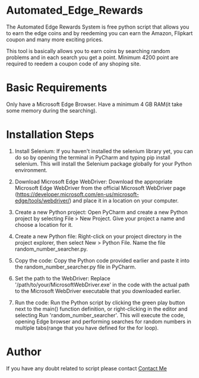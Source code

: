 # Automated_Edge_Rewards

The Automated Edge Rewards System is free python script that allows you to earn the edge coins and by reedeming you can earn the Amazon, Flipkart coupon and many more exciting prices.

This tool is basically allows you to earn coins by searching random problems and in each search you get a point. Minimum 4200 point are required to reedem a coupon code of any shoping site.

# Basic Requirements

Only have a Microsoft Edge Browser.
Have a minimum 4 GB RAM(it take some memory during the searching). 

# Installation Steps

1. Install Selenium: If you haven't installed the selenium library yet, you can do so by opening the terminal in PyCharm and typing pip install selenium. This will install the Selenium package globally for your Python environment.

2. Download Microsoft Edge WebDriver: Download the appropriate Microsoft Edge WebDriver from the official Microsoft WebDriver page (https://developer.microsoft.com/en-us/microsoft-edge/tools/webdriver/) and place it in a location on your computer.

3. Create a new Python project: Open PyCharm and create a new Python project by selecting File > New Project. Give your project a name and choose a location for it.

4. Create a new Python file: Right-click on your project directory in the project explorer, then select New > Python File. Name the file random_number_searcher.py.

5. Copy the code: Copy the Python code provided earlier and paste it into the random_number_searcher.py file in PyCharm.

6. Set the path to the WebDriver: Replace '/path/to/your/MicrosoftWebDriver.exe' in the code with the actual path to the Microsoft WebDriver executable that you downloaded earlier.

7. Run the code: Run the Python script by clicking the green play button next to the main() function definition, or right-clicking in the editor and selecting Run 'random_number_searcher'. This will execute the code, opening Edge browser and performing searches for random numbers in multiple tabs(range that you have defined for the for loop).

# Author

If you have any doubt related to script please contact [Contact Me](https://twitter.com/Harshivam71011)